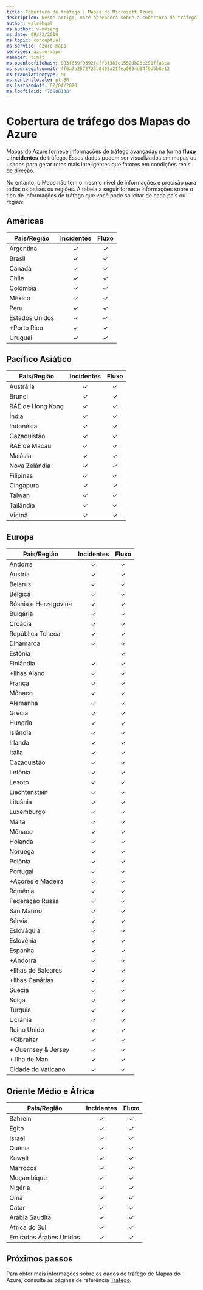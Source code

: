 ```yaml
---
title: Cobertura de tráfego | Mapas do Microsoft Azure
description: Neste artigo, você aprenderá sobre a cobertura de tráfego em mapas de Microsoft Azure.
author: walsehgal
ms.author: v-musehg
ms.date: 09/22/2018
ms.topic: conceptual
ms.service: azure-maps
services: azure-maps
manager: timlt
ms.openlocfilehash: 083f659f9392faff8f381e1552db23c291ffa8ca
ms.sourcegitcommit: 4f6a7a2572723b0405a21fea0894d34f9d5b8e12
ms.translationtype: MT
ms.contentlocale: pt-BR
ms.lasthandoff: 02/04/2020
ms.locfileid: "76988138"
---
```

# <a name="azure-maps-traffic-coverage"></a>Cobertura de tráfego dos Mapas do Azure

Mapas do Azure fornece informações de tráfego avançadas na forma **fluxo** e **incidentes** de tráfego. Esses dados podem ser visualizados em mapas ou usados para gerar rotas mais inteligentes que fatores em condições reais de direção.

No entanto, o Maps não tem o mesmo nível de informações e precisão para todos os países ou regiões. A tabela a seguir fornece informações sobre o tipo de informações de tráfego que você pode solicitar de cada país ou região: 

## <a name="americas"></a>Américas

|País/Região  |Incidentes  |Fluxo  |
|---------|:---------:|:---------:|
|Argentina      |✓         |✓         |
|Brasil     |✓         |✓         |
|Canadá     |✓         |✓         |
|Chile     |✓         |✓         |
|Colômbia      |✓         |✓         |
|México     |✓         |✓         |
|Peru       |✓         |✓         | 
|Estados Unidos     |✓         |✓        |
|+Porto Rico     |✓         |✓         |
|Uruguai |✓         |✓         |


## <a name="asia-pacific"></a>Pacífico Asiático

|País/Região   |Incidentes  |Fluxo  |
|---------|:---------:|:---------:|
|Austrália     |✓         |✓        |
|Brunei   |✓         |✓        |
|RAE de Hong Kong     |✓         |✓         |
|Índia   |✓         |✓         |
|Indonésia     |✓         |✓         |
|Cazaquistão    |✓         |✓         |
|RAE de Macau     |✓         |✓         |
|Malásia     |✓         |✓         |
|Nova Zelândia     |✓         |✓         |
|Filipinas  |✓         |✓         |
|Cingapura     |✓         |✓         |
|Taiwan     |✓         |✓        |
|Tailândia     |✓         |✓        |
|Vietnã   |✓         |✓         |


## <a name="europe"></a>Europa

|País/Região   |Incidentes  |Fluxo  |
|---------|:---------:|:---------:|
|Andorra   |✓         |✓         |
|Áustria     |✓         |✓         |
|Belarus    |✓         |✓         |
|Bélgica     |✓         |✓         |
|Bósnia e Herzegovina    |✓         |✓         |
|Bulgária     |✓         |✓         |
|Croácia     |✓         |✓         |
|República Tcheca     |✓         |✓         |
|Dinamarca     |✓         |✓         |
|Estônia     |         | ✓        |
|Finlândia     |✓         |✓         |
|+Ilhas Aland      |✓         |✓         |
|França     |✓         |✓         |
|Mônaco     |✓         |✓         |
|Alemanha     |✓         |✓         |
|Grécia     |✓         |✓         |
|Hungria     |✓         |✓         |
|Islândia     |✓         |✓         |
|Irlanda     |✓         |✓         |
|Itália     |✓         |✓        |
|Cazaquistão    |✓         |✓        |
|Letônia     |✓         |✓         |
|Lesoto     |✓         |✓         |
|Liechtenstein      |✓         |✓         |
|Lituânia     |✓         |✓         |
|Luxemburgo     |✓         |✓         |
|Malta     |✓         |✓         |
|Mônaco   |✓         |✓         |
|Holanda     |✓         |✓         |
|Noruega     |✓         |✓         |
|Polônia     |✓         |✓         |
|Portugal     |✓         |✓         |
|+Açores e Madeira     |✓         |✓         |
|Romênia     |✓         |✓         |
|Federação Russa     |✓         |✓         |
|San Marino    |✓         |✓         |
|Sérvia   |✓         |✓         |
|Eslováquia     |✓         |✓         |
|Eslovênia     |✓         |✓         |
|Espanha     |✓         |✓         |
|+Andorra     |✓         |✓         |
|+Ilhas de Baleares     |✓         |✓         |
|+Ilhas Canárias     |✓         |✓         |
|Suécia     |✓         |✓         |
|Suíça     |✓         |✓        |
|Turquia     |✓         |✓         |
|Ucrânia     |✓         |✓         |
|Reino Unido     |✓         |✓         |
|+Gibraltar     |✓         |✓         |
|\+ Guernsey & Jersey     |✓         |✓         |
|\+ Ilha de Man     |✓         |✓         |
|Cidade do Vaticano   |✓         |✓         |


## <a name="middle-east-and-africa"></a>Oriente Médio e África

|País/Região |Incidentes  |Fluxo  |
|---------|:---------:|:---------:|
|Bahrein     |✓         |✓         |
|Egito     |✓         |✓         |
|Israel     |✓         |✓         |
|Quênia     |✓         |✓         |
|Kuwait     |✓         |✓         |
|Marrocos     |✓         |✓         |
|Moçambique  |✓         |✓         |
|Nigéria   |✓        |✓        |
|Omã     |✓         |✓         |
|Catar     |✓         |✓         |
|Arábia Saudita     |✓         |✓         |
|África do Sul     |✓         |✓         |
|Emirados Árabes Unidos  |✓         |✓         |

## <a name="next-steps"></a>Próximos passos

Para obter mais informações sobre os dados de tráfego de Mapas do Azure, consulte as páginas de referência [Tráfego](https://docs.microsoft.com/rest/api/maps/traffic).
